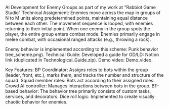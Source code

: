 AI Development for Enemy Groups as part of my work at "Rabbiot Game Studio"
Technical Assignment: Enemies move across the map in groups of N to M units along predetermined points, maintaining equal distance between each other. The movement sequence is looped, with enemies returning to their initial point. When one enemy in the group spots the player, the entire group enters combat mode. Enemies primarily engage in melee combat, with occasional ranged attacks (e.g., throwing a rock).

Enemy behavior is implemented according to this scheme: Punk behavior tree_scheme.png).
Technical Guide: Developed a guide for GD/LD: Notion link (duplicated in Technological_Guide.zip).
Demo video: Demo_video.

Key Features:
BP Coordinator: Assigns roles to bots within the group (leader, front, etc.), marks them, and tracks the number and structure of the squad.
Squad member roles: Bots act according to their assigned roles.
Crowd AI controller: Manages interactions between bots in the group.
BT-based behavior: The behavior tree primarily consists of custom tasks, services, and decorators.
Dice roll logic: Implemented to create visually chaotic behavior for enemies.
